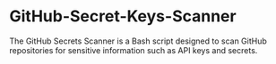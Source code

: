 # GitHub-Secret-Keys-Scanner
The GitHub Secrets Scanner is a Bash script designed to scan GitHub repositories for sensitive information such as API keys and secrets.
